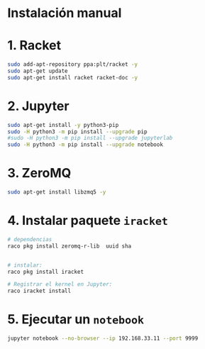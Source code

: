 # Instalación manual

# 1. Racket

```bash
sudo add-apt-repository ppa:plt/racket -y
sudo apt-get update
sudo apt-get install racket racket-doc -y

```

# 2. Jupyter

```bash
sudo apt-get install -y python3-pip
sudo -H python3 -m pip install --upgrade pip
#sudo -H python3 -m pip install --upgrade jupyterlab
sudo -H python3 -m pip install --upgrade notebook
```

# 3. ZeroMQ

```bash
sudo apt-get install libzmq5 -y
```

# 4. Instalar paquete `iracket`

```bash
# dependencias
raco pkg install zeromq-r-lib  uuid sha


# instalar:
raco pkg install iracket

# Registrar el kernel en Jupyter:
raco iracket install
```

# 5. Ejecutar un `notebook`

```bash
jupyter notebook --no-browser --ip 192.168.33.11 --port 9999
```
